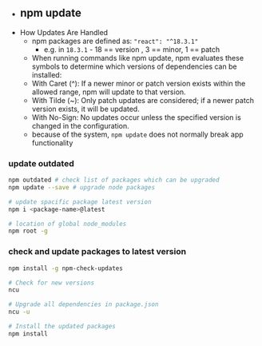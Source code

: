 - ## npm update
- How Updates Are Handled
	- npm packages are defined as: `"react": "^18.3.1"`
		- e.g. in `18.3.1` - 18 == version , 3 == minor, 1 == patch
	- When running commands like npm update, npm evaluates these symbols to determine which versions of dependencies can be installed:
	- With Caret (^): If a newer minor or patch version exists within the allowed range, npm will update to that version.
	- With Tilde (~): Only patch updates are considered; if a newer patch version exists, it will be updated.
	- With No-Sign: No updates occur unless the specified version is changed in the configuration.
	- because of the system, `npm update` does not normally break app functionality

### update outdated
```bash
npm outdated # check list of packages which can be upgraded
npm update --save # upgrade node packages

# update spacific package latest version
npm i <package-name>@latest

# location of global node_modules
npm root -g
```

### check and update packages to latest version
```bash
npm install -g npm-check-updates

# Check for new versions
ncu

# Upgrade all dependencies in package.json
ncu -u

# Install the updated packages
npm install
```
